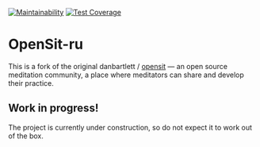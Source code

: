 [![Maintainability](https://api.codeclimate.com/v1/badges/2060695cb5631dd78762/maintainability)](https://codeclimate.com/github/sergeypedan/opensit.ru/maintainability)
[![Test Coverage](https://api.codeclimate.com/v1/badges/2060695cb5631dd78762/test_coverage)](https://codeclimate.com/github/sergeypedan/opensit.ru/test_coverage)

# OpenSit-ru

This is a fork of the original danbartlett / <a href="https://github.com/danbartlett/opensit" target="_blank">opensit</a> — an open source meditation community, a place where meditators can share and develop their practice.

## Work in progress!

The project is currently under construction, so do not expect it to work out of the box.
